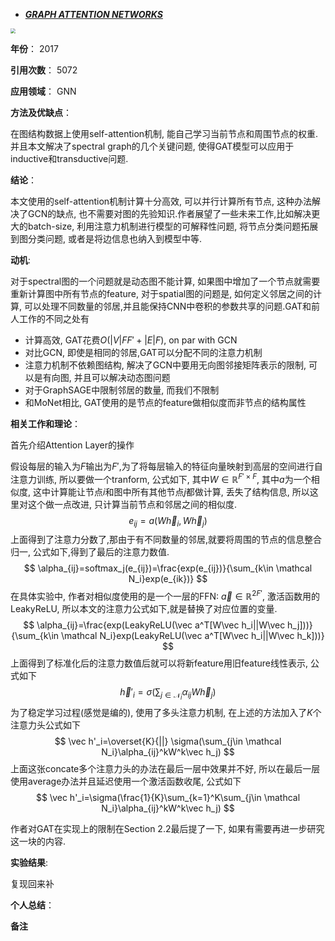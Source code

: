 + ***[GRAPH ATTENTION NETWORKS](https://arxiv.org/abs/1710.10903)***   

<img src="https://paperrecord.oss-cn-shanghai.aliyuncs.com/202205161725096.PNG" style="zoom:50%;" />

**年份**：  2017

**引用次数**： 5072

**应用领域**：  GNN

**方法及优缺点**：

在图结构数据上使用self-attention机制, 能自己学习当前节点和周围节点的权重. 并且本文解决了spectral graph的几个关键问题, 使得GAT模型可以应用于inductive和transductive问题.

**结论**：

本文使用的self-attention机制计算十分高效, 可以并行计算所有节点, 这种办法解决了GCN的缺点, 也不需要对图的先验知识.作者展望了一些未来工作,比如解决更大的batch-size, 利用注意力机制进行模型的可解释性问题, 将节点分类问题拓展到图分类问题, 或者是将边信息也纳入到模型中等.

**动机**:  

对于spectral图的一个问题就是动态图不能计算, 如果图中增加了一个节点就需要重新计算图中所有节点的feature, 对于spatial图的问题是, 如何定义邻居之间的计算, 可以处理不同数量的邻居,并且能保持CNN中卷积的参数共享的问题.GAT和前人工作的不同之处有

- 计算高效, GAT花费$O(|V|FF'+|E|F)$, on par with GCN
- 对比GCN, 即使是相同的邻居,GAT可以分配不同的注意力机制
- 注意力机制不依赖图结构, 解决了GCN中要用无向图邻接矩阵表示的限制, 可以是有向图, 并且可以解决动态图问题  
- 对于GraphSAGE中限制邻居的数量, 而我们不限制
- 和MoNet相比, GAT使用的是节点的feature做相似度而非节点的结构属性

**相关工作和理论**： 

首先介绍Attention Layer的操作

假设每层的输入为$F$输出为$F'$,为了将每层输入的特征向量映射到高层的空间进行自注意力训练, 所以要做一个tranform, 公式如下, 其中$W\in \mathbb R^{F'\times F}$, 其中$a$为一个相似度, 这中计算能让节点$i$和图中所有其他节点$j$都做计算, 丢失了结构信息, 所以这里对这个做一点改进, 只计算当前节点和邻居之间的相似度.
$$
e_{ij}=a(W\vec h_i, W\vec h_j)
$$
上面得到了注意力分数了,那由于有不同数量的邻居,就要将周围的节点的信息整合归一, 公式如下,得到了最后的注意力数值.
$$
\alpha_{ij}=softmax_j(e_{ij})=\frac{exp(e_{ij})}{\sum_{k\in \mathcal N_i}exp(e_{ik})}
$$
在具体实验中, 作者对相似度使用的是一个一层的FFN: $\vec a\in \mathbb R^{2F'}$, 激活函数用的LeakyReLU, 所以本文的注意力公式如下,就是替换了对应位置的变量. 
$$
\alpha_{ij}=\frac{exp(LeakyReLU(\vec a^T[W\vec h_i||W\vec h_j]))}{\sum_{k\in \mathcal N_i}exp(LeakyReLU(\vec a^T[W\vec h_i||W\vec h_k]))}
$$
上面得到了标准化后的注意力数值后就可以将新feature用旧feature线性表示, 公式如下
$$
\vec h'_i=\sigma(\sum_{j\in \mathcal N_i}\alpha_{ij}W\vec h_j)
$$
为了稳定学习过程(感觉是编的), 使用了多头注意力机制, 在上述的方法加入了$K$个注意力头公式如下
$$
\vec h'_i=\overset{K}{||} \sigma(\sum_{j\in \mathcal N_i}\alpha_{ij}^kW^k\vec h_j)
$$
上面这张concate多个注意力头的办法在最后一层中效果并不好, 所以在最后一层使用average办法并且延迟使用一个激活函数收尾, 公式如下
$$
\vec h'_i=\sigma(\frac{1}{K}\sum_{k=1}^K\sum_{j\in \mathcal N_i}\alpha_{ij}^kW^k\vec h_j)
$$


作者对GAT在实现上的限制在Section 2.2最后提了一下, 如果有需要再进一步研究这一块的内容.

**实验结果**:  

复现回来补

**个人总结**：  

**备注**  